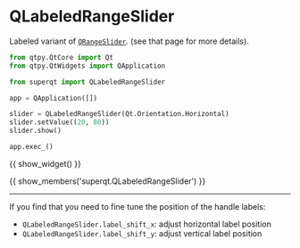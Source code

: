 # QLabeledRangeSlider

Labeled variant of [`QRangeSlider`](qrangeslider.md). (see that page for more details).

```python
from qtpy.QtCore import Qt
from qtpy.QtWidgets import QApplication

from superqt import QLabeledRangeSlider

app = QApplication([])

slider = QLabeledRangeSlider(Qt.Orientation.Horizontal)
slider.setValue((20, 80))
slider.show()

app.exec_()
```

{{ show_widget() }}

{{ show_members('superqt.QLabeledRangeSlider') }}

----

If you find that you need to fine tune the position of the handle labels:

- `QLabeledRangeSlider.label_shift_x`: adjust horizontal label position
- `QLabeledRangeSlider.label_shift_y`: adjust vertical label position
